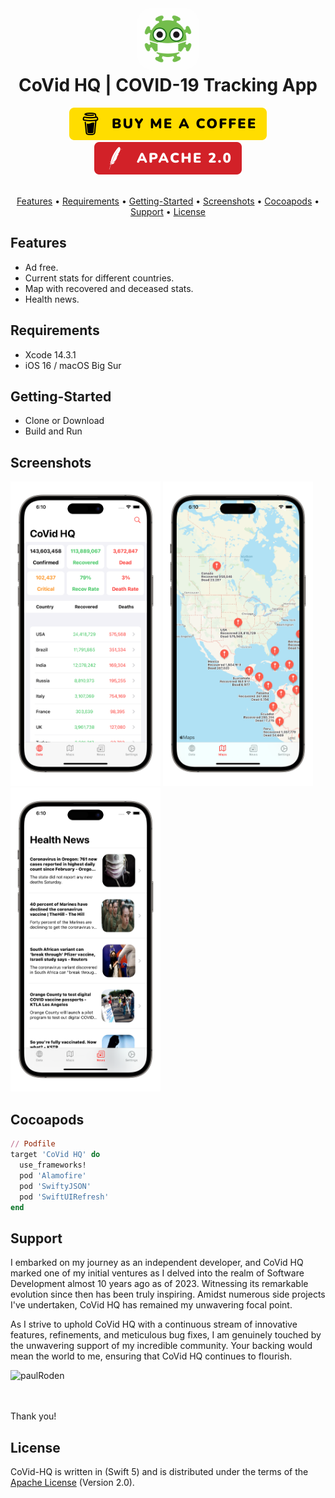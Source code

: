 <h1 align="center">
    <img src="Images/appstore1024.png" alt="Appicon" width="100" style="border-radius: 25px"/>
    <br />
    <b>CoVid HQ | COVID-19 Tracking App</b>
</h1>

<div align="center">
    <a href="https://www.buymeacoffee.com/paulRoden">
        <img src="Images/Badges/BMC.svg" alt="Buy Me A Coffee" />
    </a>
    <a href="https://github.com/RodenPaul86/CoVid-HQ/blob/main/LICENSE">
        <img src="Images/Badges/Apache.svg" alt="License" />
    </a>
</div>

<br />

<p align="center">
    <a href="#features">Features</a>
    •
    <a href="#features">Requirements</a>
    •
    <a href="#features">Getting-Started</a>
    •
    <a href="#screenshots">Screenshots</a>
    •    
    <a href="#support">Cocoapods</a>
    •
    <a href="#support">Support</a>
    •
    <a href="#license">License</a>
</p>

## Features

- Ad free.
- Current stats for different countries.
- Map with recovered and deceased stats.
- Health news.

## Requirements

- Xcode 14.3.1
- iOS 16 / macOS Big Sur

## Getting-Started

- Clone or Download
- Build and Run

## Screenshots

<div align="left">
    <img src="Images/Screenshots/screenshot01.png" alt="Image 01" width="240" />
    </a>    
    <img src="Images/Screenshots/screenshot02.png" alt="Image 02" width="240" />
    </a>    
    <img src="Images/Screenshots/screenshot03.png" alt="Image 03" width="240" />
    </a>    
</div>

## Cocoapods
```ruby
// Podfile
target 'CoVid HQ' do
  use_frameworks!
  pod 'Alamofire'
  pod 'SwiftyJSON'
  pod 'SwiftUIRefresh'
end
```

## Support

I embarked on my journey as an independent developer, and CoVid HQ marked one of my initial ventures as I delved into the realm of Software Development almost 10 years ago as of 2023. Witnessing its remarkable evolution since then has been truly inspiring. Amidst numerous side projects I've undertaken, CoVid HQ has remained my unwavering focal point.

As I strive to uphold CoVid HQ with a continuous stream of innovative features, refinements, and meticulous bug fixes, I am genuinely touched by the unwavering support of my incredible community. Your backing would mean the world to me, ensuring that CoVid HQ continues to flourish.

<p><a href="https://www.buymeacoffee.com/paulRoden"> <img align="left" src="https://cdn.buymeacoffee.com/buttons/v2/default-yellow.png" height="50" width="210" alt="paulRoden" /></a></p><br><br>
<br/>

Thank you!

## License
CoVid-HQ is written in (Swift 5) and is distributed under the terms of the [Apache License](https://github.com/RodenPaul86/CoVid-HQ/blob/main/LICENSE) (Version 2.0).

